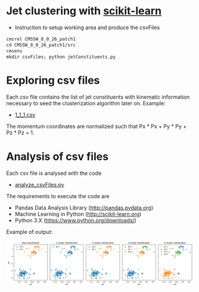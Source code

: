 # Jet clustering with [scikit-learn](http://scikit-learn.org)

-   Instruction to setup working area and produce the csvFiles

~~~~~~~~~~~~~~~~~~~~~~~~~~~~~~~~~~~~~~~~~~~~~~~~~~~~~~~~~~~~~~~~~~~~~~~~~~~~~~~~
cmsrel CMSSW_8_0_26_patch1
cd CMSSW_8_0_26_patch1/src
cmsenv
mkdir csvFiles; python jetConstituents.py
~~~~~~~~~~~~~~~~~~~~~~~~~~~~~~~~~~~~~~~~~~~~~~~~~~~~~~~~~~~~~~~~~~~~~~~~~~~~~~~~

Exploring csv files
===================

Each csv file contains the list of jet constituents with kinematic information necessary to seed the clusterization algorithm later on. Example: 

-   [1_1_1.csv](csvFiles/1_1_1.csv)

The momentum coordinates are normalized such that Px * Px + Py * Py + Pz * Pz = 1.

Analysis of csv files
=====================

Each csv file is analysed with the code

-   [analyze_csvFiles.py](analyze_csvFiles.py)

The requirements to execute the code are

-   Pandas Data Analysis Library (http://pandas.pydata.org)
-   Machine Learning in Python (http://scikit-learn.org)
-   Python 3.X (https://www.python.org/downloads/)

Example of output:

![](outPlots/1_1_1.png)
